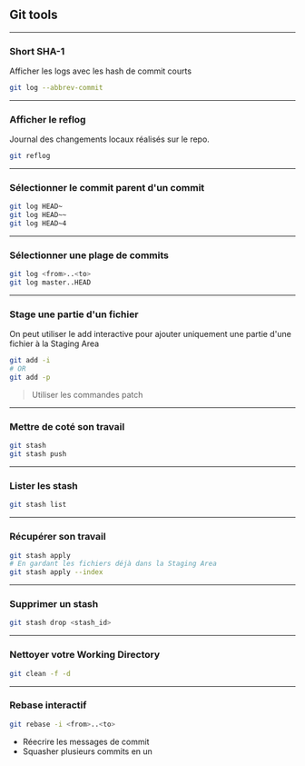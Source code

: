 ## Git tools

----

### Short SHA-1
Afficher les logs avec les hash de commit courts
```bash
git log --abbrev-commit
```

---

### Afficher le reflog
Journal des changements locaux réalisés sur le repo.
```bash
git reflog
```

---

### Sélectionner le commit parent d'un commit
```bash
git log HEAD~
git log HEAD~~
git log HEAD~4
```

---

### Sélectionner une plage de commits
```bash
git log <from>..<to>
git log master..HEAD
```

---

### Stage une partie d'un fichier
On peut utiliser le add interactive pour ajouter uniquement une partie d'une fichier à la Staging Area
```bash
git add -i
# OR
git add -p
```
> Utiliser les commandes patch

----

### Mettre de coté son travail
```bash
git stash
git stash push
```

----

### Lister les stash
```bash
git stash list
```

----

### Récupérer son travail
```bash
git stash apply
# En gardant les fichiers déjà dans la Staging Area
git stash apply --index
```

----

### Supprimer un stash
```bash
git stash drop <stash_id>
```

----

### Nettoyer votre Working Directory
```bash
git clean -f -d
```

----

### Rebase interactif
```bash
git rebase -i <from>..<to>
```
* Réecrire les messages de commit
* Squasher plusieurs commits en un



